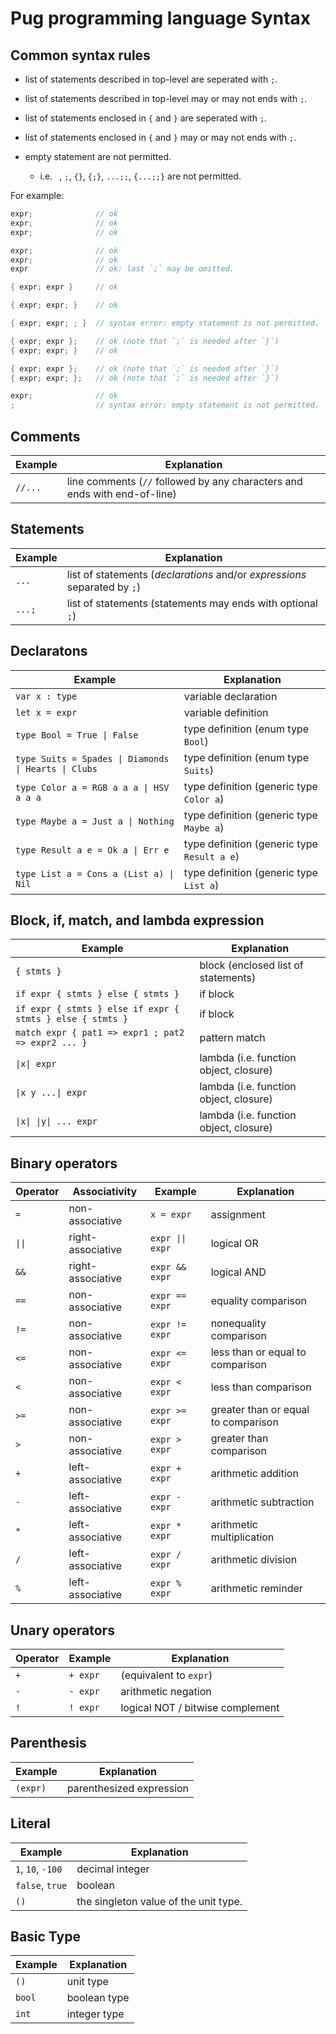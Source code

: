 # Pug programming language Syntax

## Common syntax rules
- list of statements described in top-level are seperated with `;`.
- list of statements described in top-level may or may not ends with `;`.

- list of statements enclosed in `{` and `}` are seperated with `;`.
- list of statements enclosed in `{` and `}` may or may not ends with `;`.

- empty statement are not permitted.
  - i.e. ` `, `;`, `{}`, `{;}`, `...;;`, `{...;;}` are not permitted.

For example:
~~~rust
expr;              // ok
expr;              // ok
expr;              // ok
~~~

~~~rust
expr;              // ok
expr;              // ok
expr               // ok: last `;` may be omitted.
~~~

~~~rust
{ expr; expr }     // ok
~~~

~~~rust
{ expr; expr; }    // ok
~~~

~~~rust
{ expr; expr; ; }  // syntax error: empty statement is not permitted.
~~~

~~~rust
{ expr; expr };    // ok (note that `;` is needed after `}`)
{ expr; expr; }    // ok
~~~

~~~rust
{ expr; expr };    // ok (note that `;` is needed after `}`)
{ expr; expr; };   // ok (note that `;` is needed after `}`)

expr;              // ok
;                  // syntax error: empty statement is not permitted.

~~~

## Comments

| Example | Explanation                                                               |
| ------- | ------------------------------------------------------------------------- |
| `//...` | line comments (`//` followed by any characters and ends with end-of-line) |

## Statements

| Example | Explanation                                                               |
| ------- | ------------------------------------------------------------------------- |
| `...`   | list of statements (*declarations* and/or *expressions* separated by `;`) |
| `...;`  | list of statements (statements may ends with optional `;`)                |

## Declaratons

| Example                                                                     | Explanation                                 |
| --------------------------------------------------------------------------- | ------------------------------------------- |
| `var x : type`                                                              | variable declaration                        |
| `let x = expr`                                                              | variable definition                         |
| <code>type Bool = True &#124; False</code>                                  | type definition (enum type `Bool`)          |
| <code>type Suits = Spades &#124; Diamonds &#124; Hearts &#124; Clubs</code> | type definition (enum type `Suits`)         |
| <code>type Color a = RGB a a a &#124; HSV a a a</code>                      | type definition (generic type `Color a`)    |
| <code>type Maybe a = Just a &#124; Nothing</code>                           | type definition (generic type `Maybe a`)    |
| <code>type Result a e = Ok a &#124; Err e</code>                            | type definition (generic type `Result a e`) |
| <code>type List a = Cons a (List a) &#124; Nil</code>                       | type definition (generic type `List a`)     |

## Block, if, match, and lambda expression

| Example                                                   | Explanation                                           |
| --------------------------------------------------------- | ----------------------------------------------------- |
| `{ stmts }`                                               | block (enclosed list of statements)                   |
| `if expr { stmts } else { stmts }`                        | if block                                              |
| `if expr { stmts } else if expr { stmts } else { stmts }` | if block                                              |
| `match expr { pat1 => expr1 ; pat2 => expr2 ... }`        | pattern match                                         |
| <code>&#124;x&#124; expr</code>                           | lambda (i.e. function object, closure)                |
| <code>&#124;x y ...&#124; expr</code>                     | lambda (i.e. function object, closure)                |
| <code>&#124;x&#124; &#124;y&#124; ... expr</code>         | lambda (i.e. function object, closure)                |

## Binary operators

| Operator                  | Associativity     | Example                             | Explanation                         |
| ------------------------- | ----------------- | ----------------------------------- | ----------------------------------- |
| `=`                       | non-associative   | `x = expr`                          | assignment                          |
| <code>&#124;&#124;</code> | right-associative | <code>expr &#124;&#124; expr</code> | logical OR                          |
| `&&`                      | right-associative | `expr && expr`                      | logical AND                         |
| `==`                      | non-associative   | `expr == expr`                      | equality comparison                 |
| `!=`                      | non-associative   | `expr != expr`                      | nonequality comparison              |
| `<=`                      | non-associative   | `expr <= expr`                      | less than or equal to comparison    |
| `<`                       | non-associative   | `expr < expr`                       | less than comparison                |
| `>=`                      | non-associative   | `expr >= expr`                      | greater than or equal to comparison |
| `>`                       | non-associative   | `expr > expr`                       | greater than comparison             |
| `+`                       | left-associative  | `expr + expr`                       | arithmetic addition                 |
| `-`                       | left-associative  | `expr - expr`                       | arithmetic subtraction              |
| `*`                       | left-associative  | `expr * expr`                       | arithmetic multiplication           |
| `/`                       | left-associative  | `expr / expr`                       | arithmetic division                 |
| `%`                       | left-associative  | `expr % expr`                       | arithmetic reminder                 |

## Unary operators

| Operator | Example  | Explanation                      |
| -------- | -------- | -------------------------------- |
| `+`      | `+ expr` | (equivalent to `expr`)           |
| `-`      | `- expr` | arithmetic negation              |
| `!`      | `! expr` | logical NOT / bitwise complement |

## Parenthesis

| Example  | Explanation              |
| -------- | ------------------------ |
| `(expr)` | parenthesized expression |

## Literal

| Example           | Explanation                           |
| ----------------- | ------------------------------------- |
| `1`, `10`, `-100` | decimal integer                       |
| `false`, `true`   | boolean                               |
| `()`              | the singleton value of the unit type. |

## Basic Type

| Example | Explanation  |
| ------- | ------------ |
| `()`    | unit type    |
| `bool`  | boolean type |
| `int`   | integer type |
